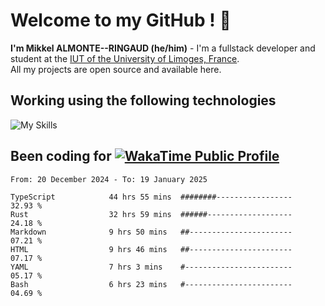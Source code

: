 # Welcome to my GitHub ! 🌃

**I'm Mikkel ALMONTE--RINGAUD (he/him)** - I'm a fullstack developer and student at the [IUT of the University of Limoges, France](https://iut.unilim.fr). \
All my projects are open source and available here.

## Working using the following technologies

![My Skills](https://skillicons.dev/icons?i=solidjs,pnpm,nodejs,ts,js,vercel,netlify,html,css,rust,astro,git,vue,md,electron,figma,github,bash,bun,cloudflare,py,tailwind,nginx,npm,tauri,vite,zig,yarn,windicss,dart,flutter,kotlin&theme=dark)

## Been coding for [![WakaTime Public Profile](https://wakatime.com/badge/user/0839e595-e07a-435c-8d59-ed95f2a3d6dd.svg?style=flat-square)](https://wakatime.com/@0839e595-e07a-435c-8d59-ed95f2a3d6dd)

<!--START_SECTION:waka-->

```plain
From: 20 December 2024 - To: 19 January 2025

TypeScript            44 hrs 55 mins  ########-----------------   32.93 %
Rust                  32 hrs 59 mins  ######-------------------   24.18 %
Markdown              9 hrs 50 mins   ##-----------------------   07.21 %
HTML                  9 hrs 46 mins   ##-----------------------   07.17 %
YAML                  7 hrs 3 mins    #------------------------   05.17 %
Bash                  6 hrs 23 mins   #------------------------   04.69 %
```

<!--END_SECTION:waka-->

